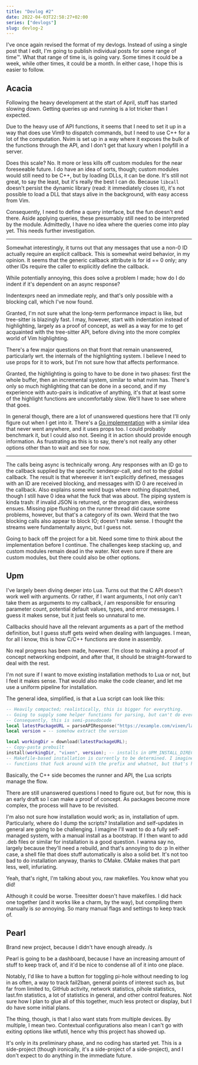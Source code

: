 ```yaml
---
title: "Devlog #2"
date: 2022-04-03T22:58:27+02:00
series: ["devlogs"]
slug: devlog-2
---
```


I've once again revised the format of my devlogs. Instead of using a single post that I edit, I'm going to publish individual posts for some range of time:tm:. What that range of time is, is going vary. Some times it could be a week, while other times, it could be a month. In either case, I hope this is easier to follow.

## Acacia

Following the heavy development at the start of April, stuff has started slowing down. Getting queries up and running is a lot tricker than I expected.

Due to the heavy use of API functions, it seems that I need to set it up in a way that does use Vim9 to dispatch commands, but I need to use C++ for a lot of the computation. Nvim is set up in a way where it exposes the bulk of the functions through the API, and I don't get that luxury when I polyfill in a server.

Does this scale? No. It more or less kills off custom modules for the near foreseeable future. I do have an idea of sorts, though; custom modules would still need to be C++, but by loading DLLs, it can be done. It's still not great, to say the least, but it's really the best I can do. Because `libcall` doesn't persist the dynamic library (read: it immediately closes it), it's not possible to load a DLL that stays alive in the background, with easy access from Vim. 

Consequently, I need to define a query interface, but the fun doesn't end there. Aside applying queries, these presumably still need to be interpreted by the module. Admittedly, I have no idea where the queries come into play yet. This needs further investigation.

---

Somewhat interestingly, it turns out that any messages that use a non-0 ID actually require an explicit callback. This is somewhat weird behavior, in my opinion. It seems that the generic callback attribute is for id == 0 only; any other IDs require the caller to explicitly define the callback.

While potentially annoying, this does solve a problem I made; how do I do indent if it's dependent on an async response?

Indentexprs need an immediate reply, and that's only possible with a blocking call, which I've now found.

Granted, I'm not sure what the long-term performance impact is like, but tree-sitter is blazingly fast. I may, however, start with indentation instead of highlighting, largely as a proof of concept, as well as a way for me to get acquainted with the tree-sitter API, before diving into the more complex world of Vim highlighting.

There's a few major questions on that front that remain unanswered, particularly wrt. the internals of the highlighting system. I believe I need to use props for it to work, but I'm not sure how that affects performance.

Granted, the highlighting is going to have to be done in two phases: first the whole buffer, then an incremental system, similar to what nvim has. There's only so much highlighting that can be done in a second, and if my experience with auto-pairs is indicative of anything, it's that at least some of the highlight functions are uncomfortably slow. We'll have to see where that goes.

In general though, there are a lot of unanswered questions here that I'll only figure out when I get into it. There's a [Go implementation](https://github.com/mattn/vim-treesitter/blob/main/autoload/treesittervim.vim#L72) with a similar idea that never went anywhere, and it uses props too. I could probably benchmark it, but I could also not. Seeing it in action should provide enough information. As frustrating as this is to say, there's not really any other options other than to wait and see for now.

---

The calls being async is technically wrong. Any responses with an ID go to the callback supplied by the specific sendexpr-call, and not to the global callback. The result is that whereever it isn't explicitly defined, messages with an ID are received blocking, and messages with ID 0 are received in the callback. Also explains some weird bugs where nothing dispatched, though I still have 0 idea what the fuck that  was about. The piping system is kinda trash: if invalid JSON is returned, or the program dies, weirdness ensues. Missing pipe flushing on the runner  thread did cause some problems, however, but that's a category of its own. Weird that the two blocking calls also appear to block IO; doesn't make sense. I thought the streams were fundamentally async, but I guess not.

Going to back off the project for a bit. Need some time to think about the implementation before I continue. The challenges keep stacking up, and custom modules remain dead in the water. Not even sure if there are custom modules, but there could also be other options. 

## Upm

I've largely been diving deeper into Lua. Turns out that the C API doesn't work well with arguments. Or rather, if I want arguments, I not only can't take them as arguments to my callback, _I_ am responsible for ensuring parameter count, potential default values, types, and error messages. I guess it makes sense, but it just feels so unnatural to me.

Callbacks should have all the relevant arguments as a part of the method definition, but I guess stuff gets weird when dealing with languages. I mean, for all I know, this is how C/C++ functions are done in assembly. 

No real progress has been made, however. I'm close to making a proof of concept networking endpoint, and after that, it should be straight-forward to deal with the rest.

I'm not sure if I want to move existing installation methods to Lua or not, but I feel it makes sense. That would also make the code cleaner, and let me use a uniform pipeline for installation.

The general idea, simplified, is that a Lua script can look like this:

```lua
-- Heavily compacted; realistically, this is bigger for everything.
-- Going to supply some helper functions for parsing, but can't do everything.
-- Consequently, this is semi-pseudocode
local latestPackageURL = parseAPIResponse("https://example.com/vixen/latest?os=linux");
local version = -- somehow extract the version

local workingDir = download(latestPackageURL);
-- Copy-pasta prebuilt
install(workingDir, "vixen", version); -- installs in UPM_INSTALL_DIRECTORY/vixen-$version
-- Makefile-based installation is currently to be determined. I imagine I need to add
-- functions that fuck around with the prefix and whatnot, but that's hard.
```

Basically, the C++ side becomes the runner and API, the Lua scripts manage the flow.

There are still unanswered questions I need to figure out, but for now, this is an early draft so I can make a proof of concept. As packages become more complex, the process will have to be revisited.

I'm also not sure how installation would work; as in, installation of upm. Particularly, where do I dump the scripts? Installation and self-updates in general are going to be challenging. I imagine I'll want to do a fully self-managed system, with a manual install as a bootstrap. If I then want to add .deb files or similar for installation is a good question. I wanna say no, largely because they'll need a rebuild, and that's annoying to do :p In either case, a shell file that does stuff automatically is also a solid bet. It's not too bad to do installation anyway, thanks to CMake. CMake makes that part less, well, infuriating.

Yeah, that's right, I'm talking about you, raw makefiles. You know what you did! 

Although it could be worse. Treesitter doesn't have makefiles. I did hack one together (and it works like a charm, by the way), but compiling them manually is _so_ annoying. So many manual flags and settings to keep track of.

## Pearl

Brand new project, because I didn't have enough already. /s

Pearl is going to be a dashboard, because I have an increasing amount of stuff to keep track of, and it'd be nice to condense all of it into one place.

Notably, I'd like to have a button for toggling pi-hole without needing to log in as often, a way to track fail2ban, general points of interest such as, but far from limited to, GitHub activity, network statistics, pihole statistics, last.fm statistics, a lot of statistics in general, and other control features. Not sure how I plan to glue all of this together, much less protect or display, but I do have some initial plans.

The thing, though, is that I also want stats from multiple devices. By multiple, I mean two. Contextual configurations also mean I can't go with exiting options like wtfutil, hence why this project has showed up.

It's only in its preliminary phase, and no coding has started yet. This is a side-project (though ironically, it's a side-project of a side-project), and I don't expect to do anything in the immediate future.
